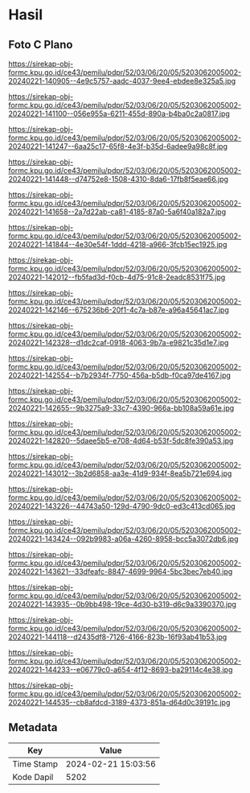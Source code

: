 # Hasil

## Foto C Plano

https://sirekap-obj-formc.kpu.go.id/ce43/pemilu/pdpr/52/03/06/20/05/5203062005002-20240221-140905--4e9c5757-aadc-4037-9ee4-ebdee8e325a5.jpg

https://sirekap-obj-formc.kpu.go.id/ce43/pemilu/pdpr/52/03/06/20/05/5203062005002-20240221-141100--056e955a-6211-455d-890a-b4ba0c2a0817.jpg

https://sirekap-obj-formc.kpu.go.id/ce43/pemilu/pdpr/52/03/06/20/05/5203062005002-20240221-141247--6aa25c17-65f8-4e3f-b35d-6adee9a98c8f.jpg

https://sirekap-obj-formc.kpu.go.id/ce43/pemilu/pdpr/52/03/06/20/05/5203062005002-20240221-141448--d74752e8-1508-4310-8da6-17fb8f5eae66.jpg

https://sirekap-obj-formc.kpu.go.id/ce43/pemilu/pdpr/52/03/06/20/05/5203062005002-20240221-141658--2a7d22ab-ca81-4185-87a0-5a6f40a182a7.jpg

https://sirekap-obj-formc.kpu.go.id/ce43/pemilu/pdpr/52/03/06/20/05/5203062005002-20240221-141844--4e30e54f-1ddd-4218-a966-3fcb15ec1925.jpg

https://sirekap-obj-formc.kpu.go.id/ce43/pemilu/pdpr/52/03/06/20/05/5203062005002-20240221-142012--fb5fad3d-f0cb-4d75-91c8-2eadc8531f75.jpg

https://sirekap-obj-formc.kpu.go.id/ce43/pemilu/pdpr/52/03/06/20/05/5203062005002-20240221-142146--675236b6-20f1-4c7a-b87e-a96a45641ac7.jpg

https://sirekap-obj-formc.kpu.go.id/ce43/pemilu/pdpr/52/03/06/20/05/5203062005002-20240221-142328--d1dc2caf-0918-4063-9b7a-e9821c35d1e7.jpg

https://sirekap-obj-formc.kpu.go.id/ce43/pemilu/pdpr/52/03/06/20/05/5203062005002-20240221-142554--b7b2934f-7750-456a-b5db-f0ca97de4167.jpg

https://sirekap-obj-formc.kpu.go.id/ce43/pemilu/pdpr/52/03/06/20/05/5203062005002-20240221-142655--9b3275a9-33c7-4390-966a-bb108a59a61e.jpg

https://sirekap-obj-formc.kpu.go.id/ce43/pemilu/pdpr/52/03/06/20/05/5203062005002-20240221-142820--5daee5b5-e708-4d64-b53f-5dc8fe390a53.jpg

https://sirekap-obj-formc.kpu.go.id/ce43/pemilu/pdpr/52/03/06/20/05/5203062005002-20240221-143012--3b2d6858-aa3e-41d9-934f-8ea5b721e694.jpg

https://sirekap-obj-formc.kpu.go.id/ce43/pemilu/pdpr/52/03/06/20/05/5203062005002-20240221-143226--44743a50-129d-4790-9dc0-ed3c413cd065.jpg

https://sirekap-obj-formc.kpu.go.id/ce43/pemilu/pdpr/52/03/06/20/05/5203062005002-20240221-143424--092b9983-a06a-4260-8958-bcc5a3072db6.jpg

https://sirekap-obj-formc.kpu.go.id/ce43/pemilu/pdpr/52/03/06/20/05/5203062005002-20240221-143621--33dfeafc-8847-4699-9964-5bc3bec7eb40.jpg

https://sirekap-obj-formc.kpu.go.id/ce43/pemilu/pdpr/52/03/06/20/05/5203062005002-20240221-143935--0b9bb498-19ce-4d30-b319-d6c9a3390370.jpg

https://sirekap-obj-formc.kpu.go.id/ce43/pemilu/pdpr/52/03/06/20/05/5203062005002-20240221-144118--d2435df8-7126-4166-823b-16f93ab41b53.jpg

https://sirekap-obj-formc.kpu.go.id/ce43/pemilu/pdpr/52/03/06/20/05/5203062005002-20240221-144233--e06779c0-a654-4f12-8693-ba29114c4e38.jpg

https://sirekap-obj-formc.kpu.go.id/ce43/pemilu/pdpr/52/03/06/20/05/5203062005002-20240221-144535--cb8afdcd-3189-4373-851a-d64d0c39191c.jpg


## Metadata

| Key        | Value               |
| ---------- | ------------------- |
| Time Stamp | 2024-02-21 15:03:56 |
| Kode Dapil | 5202                |



